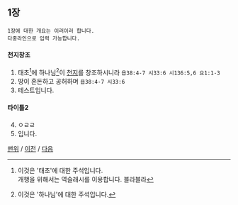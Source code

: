 ## 1장
```summary
1장에 대한 개요는 이러이러 합니다.
다중라인으로 입력 가능합니다.
```

#### 천지창조
1. 태초[^1]에 하나님[^2]이 [천지](H0001)를 창조하시니라 `욥38:4-7 시33:6 시136:5,6 요1:1-3`
2. 땅이 혼돈하고 공허하며 `욥38:4-7 시33:6`
3. 테스트입니다.

#### 타이틀2
4. ㅇㄹㄹ
5. 입니다.


[^1]: 이것은 '태초'에 대한 주석입니다.\
      개행을 위해서는 역슬래시를 이용합니다. 블라블라
[^2]: 이것은 '하나님'에 대한 주석입니다.


[맨위](#1장) / [이전](GEN-001.md) / [다음](GEN-002.md)

[//]: # (
    다중 행 주석이 이곳에 포함될 수 있습니다.
)
